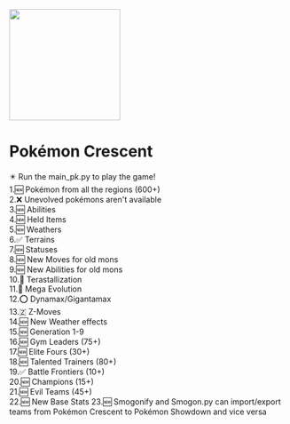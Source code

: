 <head>
<a><img height="200" src="https://media.discordapp.net/attachments/982880054583394375/1082982994131828756/20230308_170704.png"/></a>
<h1>
Pokémon Crescent</bold></h1>
✴️ Run the main_pk.py to play the game!<br>
1.🆕 Pokémon from all the regions (600+)<br>
2.❌ Unevolved pokémons aren't available<br>
3.🆕 Abilities<br>
4.🆕 Held Items<br>
5.🆕 Weathers<br>
6.✅ Terrains<br>
7.🆕 Statuses<br>
8.🆕 New Moves for old mons <br>
9.🆕 New Abilities for old mons<br>
10.💎 Terastallization<br>
11.🧬 Mega Evolution<br>
12.⭕ Dynamax/Gigantamax<br>
13.🇿 Z-Moves<br>
14.🆕 New Weather effects<br>
15.🆕 Generation 1-9<br>
16.🆕 Gym Leaders (75+)<br>
17.🆕 Elite Fours (30+)<br>
18.🆕 Talented Trainers (80+)<br>
19.✅ Battle Frontiers (10+)<br>
20.🆕 Champions (15+)<br>
21.🆕 Evil Teams (45+) <br>
22.🆕 New Base Stats 
23.🆕 Smogonify and Smogon.py can import/export teams from Pokémon Crescent to Pokémon Showdown and vice versa<br>
